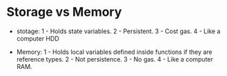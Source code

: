 # Storage vs Memory

- stotage:
  1 - Holds state variables.
  2 - Persistent.
  3 - Cost gas.
  4 - Like a computer HDD

- Memory:
  1 - Holds local variables defined inside functions if they are reference types.
  2 - Not persistence.
  3 - No gas.
  4 - Like a computer RAM.

